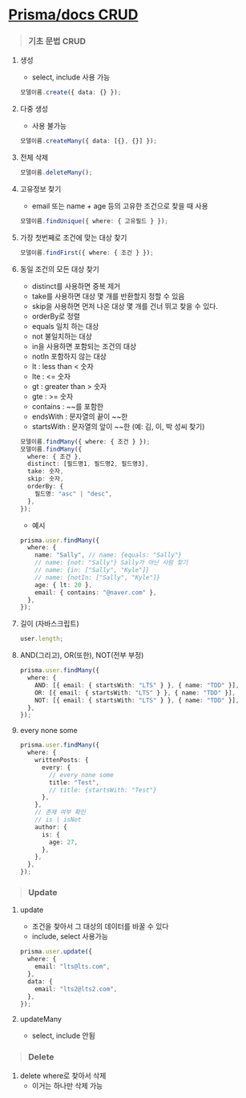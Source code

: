 # [Prisma/docs CRUD](https://www.prisma.io/docs/orm/prisma-client/queries/crud)


> ### 기초 문법 CRUD

1. 생성

   - select, include 사용 가능

   ```ts
   모델이름.create({ data: {} });
   ```

2. 다중 생성

   - 사용 불가능

   ```ts
   모델이름.createMany({ data: [{}, {}] });
   ```

3. 전체 삭제

   ```ts
   모델이름.deleteMany();
   ```

4. 고유정보 찾기

   - email 또는 name + age 등의 고유한 조건으로 찾을 때 사용

   ```ts
   모델이름.findUnique({ where: { 고유필드 } });
   ```

5. 가장 첫번째로 조건에 맞는 대상 찾기

   ```ts
   모델이름.findFirst({ where: { 조건 } });
   ```

6. 동일 조건의 모든 대상 찾기

   - distinct를 사용하면 중복 제거
   - take를 사용하면 대상 몇 개를 반환할지 정할 수 있음
   - skip을 사용하면 먼저 나온 대상 몇 개를 건너 뛰고 찾을 수 있다.
   - orderBy로 정렬
   - equals 일치 하는 대상
   - not 불일치하는 대상
   - in을 사용하면 포함되는 조건의 대상
   - notIn 포함하지 않는 대상
   - lt : less than < 숫자
   - lte : <= 숫자
   - gt : greater than > 숫자
   - gte : >= 숫자
   - contains : ~~를 포함한
   - endsWith : 문자열의 끝이 ~~한
   - startsWith : 문자열의 앞이 ~~한 (예: 김, 이, 박 성씨 찾기)

   ```ts
   모델이름.findMany({ where: { 조건 } });
   모델이름.findMany({
     where: { 조건 },
     distinct: [필드명1, 필드명2, 필드명3],
     take: 숫자,
     skip: 숫자,
     orderBy: {
       필드명: "asc" | "desc",
     },
   });
   ```

   - 예시

   ```ts
   prisma.user.findMany({
     where: {
       name: "Sally", // name: {equals: "Sally"}
       // name: {not: "Sally"} Sally가 아닌 사람 찾기
       // name: {in: ["Sally", "Kyle"]}
       // name: {notIn: ["Sally", "Kyle"]}
       age: { lt: 20 },
       email: { contains: "@naver.com" },
     },
   });
   ```

7. 길이 (자바스크립트)

   ```ts
   user.length;
   ```

8. AND(그리고), OR(또한), NOT(전부 부정)

   ```ts
   prisma.user.findMany({
     where: {
       AND: [{ email: { startsWith: "LTS" } }, { name: "TDD" }],
       OR: [{ email: { startsWith: "LTS" } }, { name: "TDD" }],
       NOT: [{ email: { startsWith: "LTS" } }, { name: "TDD" }],
     },
   });
   ```

9. every none some

   ```ts
   prisma.user.findMany({
     where: {
       writtenPosts: {
         every: {
           // every none some
           title: "Test",
           // title: {startsWith: "Test"}
         },
       },
       // 존재 여부 확인
       // is | isNot
       author: {
         is: {
           age: 27,
         },
       },
     },
   });
   ```

> ### Update

1. update

   - 조건을 찾아서 그 대상의 데이터를 바꿀 수 있다
   - include, select 사용가능

   ```ts
   prisma.user.update({
     where: {
       email: "lts@lts.com",
     },
     data: {
       email: "lts2@lts2.com",
     },
   });
   ```

2. updateMany

   - select, include 안됨

> ### Delete

1. delete where로 찾아서 삭제
   - 이거는 하나만 삭제 가능
